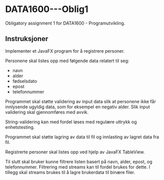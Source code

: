 # DATA1600---Oblig1
Obligatory assignment 1 for DATA1600 - Programutvikling. 

## Instruksjoner
Implementer et JavaFX program for å registrere personer.

Personene skal listes opp med følgende data relatert til seg:

- navn
- alder
- fødselsdato
- epost
- telefonnummer

Programmet skal støtte validering av input data slik at personene ikke får innlysende ugyldig data, som for eksempel en negativ alder. Slik input validering skal gjennomføres med avvik.

String-validering kan med fordel løses med regulære uttrykk og enhetstesting.

Programmet skal støtte lagring av data til fil og innlasting av lagret data fra fil.

Registrerte personer skal listes opp ved hjelp av JavaFX TableView.

Til slutt skal bruker kunne filtrere listen basert på navn, alder, epost, og telefonnummer. Filtrering med streams kan til fordel brukes for dette. I tillegg skal streams brukes til å lagre brukerdata til binære filer.

